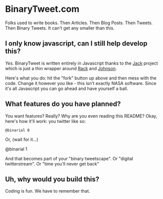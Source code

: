 # BinaryTweet.com

Folks used to write books.  Then Articles.  Then Blog Posts.  Then Tweets.  Then Binary Tweets.  It can't get any smaller than this.

## I only know javascript, can I still help develop this?

_Yes._ BinaryTweet is written entirely in Javascript thanks to the [Jack](http://github.com/JackDanger/jack/) project which is just a thin wrapper around [Rack](http://rack.rubyforge.com) and [Johnson](http://github.com/jbarnette/johnson/).

Here's what you do: hit the "fork" button up above and then mess with the code.  Change it however you like - this isn't exactly NASA software.  Since it's all Javascript you can go ahead and have yourself a ball.

## What features do you have planned?

You want features?  Really? Why are you even reading this README?
Okay, here's how it'll work: you twitter like so:

	@binarial 0
	
Or, (wait for it...)

  @binarial 1

And that becomes part of your "binary tweetscape".
Or "digital twitterstream".
Or "time you'll never get back"

## Uh, why would you build this?

Coding is fun. We have to remember that.